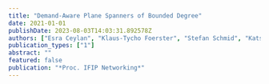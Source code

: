 ```yaml
---
title: "Demand-Aware Plane Spanners of Bounded Degree"
date: 2021-01-01
publishDate: 2023-08-03T14:03:31.892578Z
authors: ["Esra Ceylan", "Klaus-Tycho Foerster", "Stefan Schmid", "Katsiaryna Zaitsava"]
publication_types: ["1"]
abstract: ""
featured: false
publication: "*Proc. IFIP Networking*"
---
```


